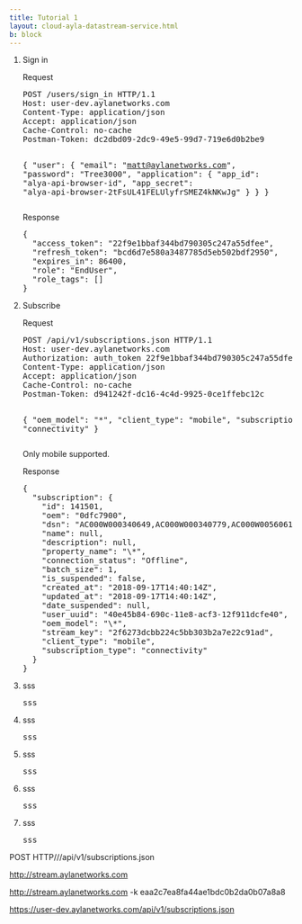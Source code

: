 ```yaml
---
title: Tutorial 1
layout: cloud-ayla-datastream-service.html
b: block
---
```

<ol>

<li>Sign in
<p>Request</p>
<pre>
POST /users/sign_in HTTP/1.1
Host: user-dev.aylanetworks.com
Content-Type: application/json
Accept: application/json
Cache-Control: no-cache
Postman-Token: dc2dbd09-2dc9-49e5-99d7-719e6d0b2be9

{
  "user": {
    "email": "matt@aylanetworks.com",
    "password": "Tree3000",
    "application": {
      "app_id": "alya-api-browser-id",
      "app_secret": "alya-api-browser-2tFsUL41FELUlyfrSMEZ4kNKwJg"
    }
  }
}
</pre>
<p>Response</p>
<pre>
{
  "access_token": "22f9e1bbaf344bd790305c247a55dfee",
  "refresh_token": "bcd6d7e580a3487785d5eb502bdf2950",
  "expires_in": 86400,
  "role": "EndUser",
  "role_tags": []
}
</pre>
</li>

<li>Subscribe
<p>Request</p>
<pre>
POST /api/v1/subscriptions.json HTTP/1.1
Host: user-dev.aylanetworks.com
Authorization: auth_token 22f9e1bbaf344bd790305c247a55dfee
Content-Type: application/json
Accept: application/json
Cache-Control: no-cache
Postman-Token: d941242f-dc16-4c4d-9925-0ce1ffebc12c

{
  "oem_model": "\*",
  "client_type": "mobile",
  "subscription_type": "connectivity"
}
</pre>
<p>Only mobile supported.</p>
<p>Response</p>
<pre>
{
  "subscription": {
    "id": 141501,
    "oem": "0dfc7900",
    "dsn": "AC000W000340649,AC000W000340779,AC000W005606115",
    "name": null,
    "description": null,
    "property_name": "\*",
    "connection_status": "Offline",
    "batch_size": 1,
    "is_suspended": false,
    "created_at": "2018-09-17T14:40:14Z",
    "updated_at": "2018-09-17T14:40:14Z",
    "date_suspended": null,
    "user_uuid": "40e45b84-690c-11e8-acf3-12f911dcfe40",
    "oem_model": "\*",
    "stream_key": "2f6273dcbb224c5bb303b2a7e22c91ad",
    "client_type": "mobile",
    "subscription_type": "connectivity"
  }
}
</pre>
</li>

<li>sss
<pre>
sss
</pre>
</li>

<li>sss
<pre>
sss
</pre>
</li>

<li>sss
<pre>
sss
</pre>
</li>

<li>sss
<pre>
sss
</pre>
</li>

<li>sss
<pre>
sss
</pre>
</li>

</ol>

POST HTTP//<Stream Service URL>/api/v1/subscriptions.json

http://stream.aylanetworks.com

http://stream.aylanetworks.com -k eaa2c7ea8fa44ae1bdc0b2da0b07a8a8



https://user-dev.aylanetworks.com/api/v1/subscriptions.json
